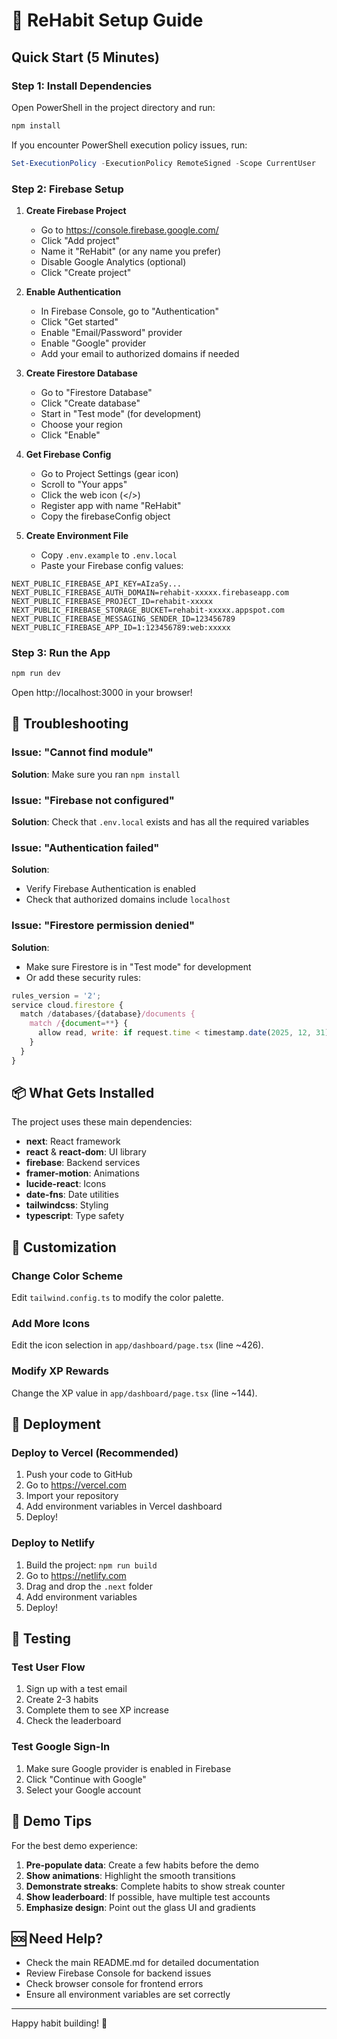# 🚀 ReHabit Setup Guide

## Quick Start (5 Minutes)

### Step 1: Install Dependencies

Open PowerShell in the project directory and run:

```powershell
npm install
```

If you encounter PowerShell execution policy issues, run:
```powershell
Set-ExecutionPolicy -ExecutionPolicy RemoteSigned -Scope CurrentUser
```

### Step 2: Firebase Setup

1. **Create Firebase Project**
   - Go to https://console.firebase.google.com/
   - Click "Add project"
   - Name it "ReHabit" (or any name you prefer)
   - Disable Google Analytics (optional)
   - Click "Create project"

2. **Enable Authentication**
   - In Firebase Console, go to "Authentication"
   - Click "Get started"
   - Enable "Email/Password" provider
   - Enable "Google" provider
   - Add your email to authorized domains if needed

3. **Create Firestore Database**
   - Go to "Firestore Database"
   - Click "Create database"
   - Start in "Test mode" (for development)
   - Choose your region
   - Click "Enable"

4. **Get Firebase Config**
   - Go to Project Settings (gear icon)
   - Scroll to "Your apps"
   - Click the web icon (</>)
   - Register app with name "ReHabit"
   - Copy the firebaseConfig object

5. **Create Environment File**
   - Copy `.env.example` to `.env.local`
   - Paste your Firebase config values:

```env
NEXT_PUBLIC_FIREBASE_API_KEY=AIzaSy...
NEXT_PUBLIC_FIREBASE_AUTH_DOMAIN=rehabit-xxxxx.firebaseapp.com
NEXT_PUBLIC_FIREBASE_PROJECT_ID=rehabit-xxxxx
NEXT_PUBLIC_FIREBASE_STORAGE_BUCKET=rehabit-xxxxx.appspot.com
NEXT_PUBLIC_FIREBASE_MESSAGING_SENDER_ID=123456789
NEXT_PUBLIC_FIREBASE_APP_ID=1:123456789:web:xxxxx
```

### Step 3: Run the App

```powershell
npm run dev
```

Open http://localhost:3000 in your browser!

## 🔧 Troubleshooting

### Issue: "Cannot find module"
**Solution**: Make sure you ran `npm install`

### Issue: "Firebase not configured"
**Solution**: Check that `.env.local` exists and has all the required variables

### Issue: "Authentication failed"
**Solution**: 
- Verify Firebase Authentication is enabled
- Check that authorized domains include `localhost`

### Issue: "Firestore permission denied"
**Solution**: 
- Make sure Firestore is in "Test mode" for development
- Or add these security rules:

```javascript
rules_version = '2';
service cloud.firestore {
  match /databases/{database}/documents {
    match /{document=**} {
      allow read, write: if request.time < timestamp.date(2025, 12, 31);
    }
  }
}
```

## 📦 What Gets Installed

The project uses these main dependencies:

- **next**: React framework
- **react** & **react-dom**: UI library
- **firebase**: Backend services
- **framer-motion**: Animations
- **lucide-react**: Icons
- **date-fns**: Date utilities
- **tailwindcss**: Styling
- **typescript**: Type safety

## 🎨 Customization

### Change Color Scheme
Edit `tailwind.config.ts` to modify the color palette.

### Add More Icons
Edit the icon selection in `app/dashboard/page.tsx` (line ~426).

### Modify XP Rewards
Change the XP value in `app/dashboard/page.tsx` (line ~144).

## 🚀 Deployment

### Deploy to Vercel (Recommended)

1. Push your code to GitHub
2. Go to https://vercel.com
3. Import your repository
4. Add environment variables in Vercel dashboard
5. Deploy!

### Deploy to Netlify

1. Build the project: `npm run build`
2. Go to https://netlify.com
3. Drag and drop the `.next` folder
4. Add environment variables
5. Deploy!

## 📱 Testing

### Test User Flow
1. Sign up with a test email
2. Create 2-3 habits
3. Complete them to see XP increase
4. Check the leaderboard

### Test Google Sign-In
1. Make sure Google provider is enabled in Firebase
2. Click "Continue with Google"
3. Select your Google account

## 🎯 Demo Tips

For the best demo experience:

1. **Pre-populate data**: Create a few habits before the demo
2. **Show animations**: Highlight the smooth transitions
3. **Demonstrate streaks**: Complete habits to show streak counter
4. **Show leaderboard**: If possible, have multiple test accounts
5. **Emphasize design**: Point out the glass UI and gradients

## 🆘 Need Help?

- Check the main README.md for detailed documentation
- Review Firebase Console for backend issues
- Check browser console for frontend errors
- Ensure all environment variables are set correctly

---

Happy habit building! 🎯
